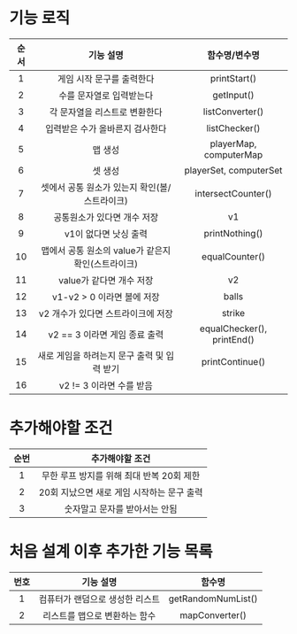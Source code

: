 # 기능 로직
|순서|기능 설명|함수명/변수명|
|:-:|:----:|:---:|
|1|게임 시작 문구를 출력한다|printStart()|
|2|수를 문자열로 입력받는다|getInput()|
|3|각 문자열을 리스트로 변환한다|listConverter()|
|4|입력받은 수가 올바른지 검사한다|listChecker()|
|5|맵 생성|playerMap, computerMap|
|6|셋 생성|playerSet, computerSet|
|7|셋에서 공통 원소가 있는지 확인(볼/스트라이크)|intersectCounter()|
|8|공통원소가 있다면 개수 저장|v1|
|9|v1이 없다면 낫싱 출력|printNothing()|
|10|맵에서 공통 원소의 value가 같은지 확인(스트라이크)|equalCounter()
|11|value가 같다면 개수 저장|v2|
|12|v1-v2 > 0 이라면 볼에 저장|balls|
|13|v2 개수가 있다면 스트라이크에 저장|strike|
|14|v2 == 3 이라면 게임 종료 출력|equalChecker(), printEnd()|
|15|새로 게임을 하려는지 문구 출력 및 입력 받기|printContinue()|
|16|v2 != 3 이라면 수를 받음||

# 추가해야할 조건
|순번|추가해야할 조건|
|:-:|:---------:|
|1|무한 루프 방지를 위해 최대 반복 20회 제한|
|2|20회 지났으면 새로 게임 시작하는 문구 출력|
|3|숫자말고 문자를 받아서는 안됨|

# 처음 설계 이후 추가한 기능 목록
|번호|기능 설명|함수명|
|:-:|:-----:|:--:|
|1|컴퓨터가 랜덤으로 생성한 리스트|getRandomNumList()|
|2|리스트를 맵으로 변환하는 함수|mapConverter()|
